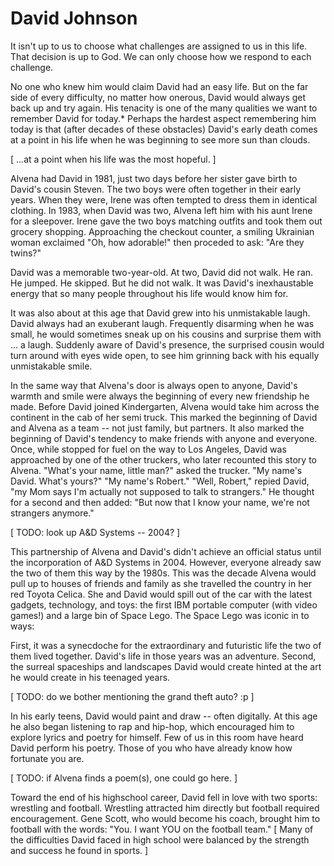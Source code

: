 # David Johnson

It isn't up to us to choose what challenges are assigned to us in this life.
That decision is up to God.
We can only choose how we respond to each challenge.

No one who knew him would claim David had an easy life.
But on the far side of every difficulty, no matter how onerous, David would always get back up and try again.
His tenacity is one of the many qualities we want to remember David for today.*
Perhaps the hardest aspect remembering him today is that (after decades of these obstacles) David's early death comes at a point in his life when he was beginning to see more sun than clouds.

[ ...at a point when his life was the most hopeful. ]

Alvena had David in 1981, just two days before her sister gave birth to David's cousin Steven.
The two boys were often together in their early years.
When they were, Irene was often tempted to dress them in identical clothing.
In 1983, when David was two, Alvena left him with his aunt Irene for a sleepover.
Irene gave the two boys matching outfits and took them out grocery shopping.
Approaching the checkout counter, a smiling Ukrainian woman exclaimed "Oh, how adorable!" then proceded to ask: "Are they twins?"

David was a memorable two-year-old.
At two, David did not walk.
He ran.
He jumped.
He skipped.
But he did not walk.
It was David's inexhaustable energy that so many people throughout his life would know him for.

It was also about at this age that David grew into his unmistakable laugh.
David always had an exuberant laugh.
Frequently disarming when he was small, he would sometimes sneak up on his cousins and surprise them with ... a laugh.
Suddenly aware of David's presence, the surprised cousin would turn around with eyes wide open, to see him grinning back with his equally unmistakable smile.

In the same way that Alvena's door is always open to anyone, David's warmth and smile were always the beginning of every new friendship he made.
Before David joined Kindergarten, Alvena would take him across the continent in the cab of her semi truck.
This marked the beginning of David and Alvena as a team -- not just family, but partners.
It also marked the beginning of David's tendency to make friends with anyone and everyone.
Once, while stopped for fuel on the way to Los Angeles, David was approached by one of the other truckers, who later recounted this story to Alvena.
"What's your name, little man?" asked the trucker.
"My name's David. What's yours?"
"My name's Robert."
"Well, Robert," repied David, "my Mom says I'm actually not supposed to talk to strangers."
He thought for a second and then added: "But now that I know your name, we're not strangers anymore."

[ TODO: look up A&D Systems -- 2004? ]

This partnership of Alvena and David's didn't achieve an official status until the incorporation of A&D Systems in 2004.
However, everyone already saw the two of them this way by the 1980s.
This was the decade Alvena would pull up to houses of friends and family as she travelled the country in her red Toyota Celica.
She and David would spill out of the car with the latest gadgets, technology, and toys: the first IBM portable computer (with video games!) and a large bin of Space Lego.
The Space Lego was iconic in to ways:

First, it was a synecdoche for the extraordinary and futuristic life the two of them lived together.
David's life in those years was an adventure.
Second, the surreal spaceships and landscapes David would create hinted at the art he would create in his teenaged years.

[ TODO: do we bother mentioning the grand theft auto? :p ]

In his early teens, David would paint and draw -- often digitally.
At this age he also began listening to rap and hip-hop, which encouraged him to explore lyrics and poetry for himself.
Few of us in this room have heard David perform his poetry.
Those of you who have already know how fortunate you are.

[ TODO: if Alvena finds a poem(s), one could go here. ]

Toward the end of his highschool career, David fell in love with two sports: wrestling and football.
Wrestling attracted him directly but football required encouragement.
Gene Scott, who would become his coach, brought him to football with the words: "You. I want YOU on the football team."
[ Many of the difficulties David faced in high school were balanced by the strength and success he found in sports. ]
